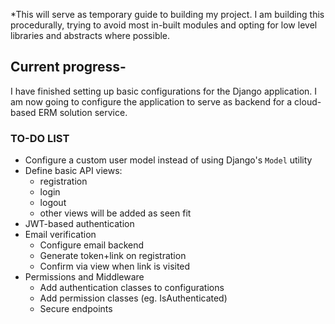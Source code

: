 *This will serve as temporary guide to building my project.
I am building this procedurally, trying to avoid most in-built modules
and opting for low level libraries and abstracts
where possible.

## Current progress-
I have finished setting up basic configurations for the Django application.
I am now going to configure the application to serve as backend for a cloud-based ERM solution service.

### TO-DO LIST
* Configure a custom user model instead of using Django's `Model` utility
* Define basic API views:
    * registration
    * login
    * logout
    * other views will be added as seen fit
* JWT-based authentication
* Email verification
  * Configure email backend
  * Generate token+link on registration
  * Confirm via view when link is visited
* Permissions and Middleware
  * Add authentication classes to configurations
  * Add permission classes (eg. IsAuthenticated)
  * Secure endpoints